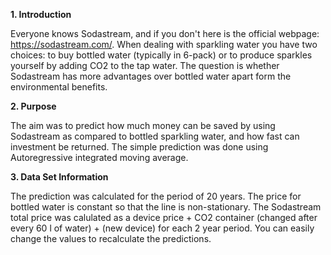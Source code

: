 **1.  Introduction**

Everyone knows Sodastream, and if you don't here is the official webpage: https://sodastream.com/. 
When dealing with sparkling water you have two choices: to buy bottled water (typically in 6-pack) or to produce sparkles yourself by adding CO2 to the tap water. The question is whether Sodastream has more advantages over bottled water apart form the environmental benefits.

**2.  Purpose**

The aim was to predict how much money can be saved by using Sodastream as compared to bottled sparkling water, and how fast can investment be returned. The simple prediction was done using Autoregressive integrated moving average. 


**3.  Data Set Information**

The  prediction was calculated for the period of 20 years. The price for bottled water is constant so that the line is non-stationary. The Sodastream total price was calulated as a device price + CO2 container (changed after every 60 l of water) + (new device) for each 2 year period. You can easily change the values to recalculate the predictions. 
